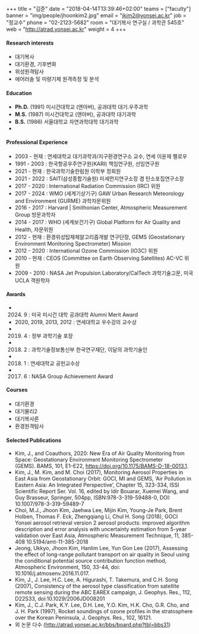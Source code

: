 +++
title = "김준"
date = "2018-04-14T13:39:46+02:00"
teams = ["faculty"]
banner = "img/people/jhoonkim2.jpg"
email = "jkim2@yonsei.ac.kr"
job = "정교수"
phone = "02-2123-5682"
room = "대기복사 연구실 / 과학관 545호"
web = "http://atrad.yonsei.ac.kr"
weight = 4
+++

#### Research interests
+ 대기복사
+ 대기환경, 기후변화
+ 위성원격탐사
+ 에어러솔 및 미량기체 원격측정 및 분석


#### Education
+ **Ph.D.** (1991) 미시건대학교 (앤아버), 공과대학 대기.우주과학
+ **M.S.** (1987)  미시건대학교 (앤아버), 공과대학 대기과학
+ **B.S.** (1986)  서울대학교 자연과학대학 대기과학
+ 
#### Professional Experience
+ 2003 - 현재     : 연세대학교 대기과학과/지구환경연구소 교수, 연세 이윤재 펠로우
+ 1991 - 2003    : 한국항공우주연구원(KARI) 책임연구원, 선임연구원
+ 2021 - 현재     : 한국과학기술한림원 이학부 정회원
+ 2021 - 2022    : SAIT(삼성종합기술원) 미세먼지연구소장 겸 탄소포집연구소장
+ 2017 - 2020    : International Radiation Commission (IRC) 위원
+ 2017 - 2024    : WMO (세계기상기구) GAW Urban Research Meteorology and Environment (GURME) 과학자문위원
+ 2016 - 2017    : Harvard | Smithonian Center, Atmospheric Measurement Group 방문과학자
+ 2014 - 2017    : WHO (세계보건기구) Global Platform for Air Quality and Health, 자문위원
+ 2012 - 현재     : 환경위성탑재체알고리즘개발 연구단장, GEMS (Geostationary Environment Monitoring Spectrometer) Mission
+ 2012 - 2020    : International Ozone Commission (IO3C) 위원 
+ 2010 - 현재     : CEOS (Committee on Earth Observing Satellites) AC-VC 위원
+ 2009 - 2010    : NASA Jet Propulsion Laboratory/CalTech 과학기술고문, 미국 UCLA 객원학자

#### Awards
+ 2024. 9        :        미국 미시건 대학 공과대학 Alumni Merit Award
+ 2020, 2019, 2013, 2012 :        연세대학교 우수강의 교수상
+ 2019. 4        :        정부 과학기술 포장
+ 2018. 2        :        과학기술정보통신부 한국연구재단,  이달의 과학기술인
+ 2018. 1        :        연세대학교 공헌교수상
+ 2017. 6        :        NASA Group Achievement Award


#### Courses
+ 대기환경
+ 대기물리2
+ 대기복사론
+ 환경원격탐사

#### Selected Publications
+ Kim, J., and Coauthors, 2020: New Era of Air Quality Monitoring from Space: Geostationary Environment Monitoring Spectrometer (GEMS). BAMS, 101, E1–E22, https://doi.org/10.1175/BAMS-D-18-0013.1.
+ Kim, J., M. Kim, and M. Choi (2017), Monitoring Aerosol Properties in East Asia from Geostationary Orbit: GOCI, MI and GEMS, ‘Air Pollution in Eastern Asia: An Integrated Perspective’, Chapter 15, 323-334, ISSI Scientific Report Ser. Vol. 16, edited by Idir Bouarar, Xuemei Wang, and Guy Brasseur, Springer, 504pp, ISBN:978-3-319-59488-0, DOI: 10.1007/978-3-319-59489-7
+ Choi, M.J., Jhoon Kim, Jaehwa Lee, Mijin Kim, Young-Je Park, Brent Holben, Thomas F. Eck, Zhengqiang Li, Chul H. Song (2018), GOCI Yonsei aerosol retrieval version 2 aerosol products: improved algorithm description and error analysis with uncertainty estimation from 5-year validation over East Asia, Atmospheric Measurement Technique, 11, 385-408 10.5194/amt-11-385-2018
+ Jeong, Ukkyo, Jhoon Kim, Hanlim Lee, Yun Gon Lee (2017), Assessing the effect of long-range pollutant transport on air quality in Seoul using the conditional potential source contribution function method, Atmospheric Environment, 150, 33-44, doi: 10.1016/j.atmosenv.2016.11.017.
+ Kim, J., J. Lee, H.C. Lee, A. Higurashi, T. Takemura, and C.H. Song (2007), Consistency of the aerosol type classification from satellite remote sensing during the ABC EAREX campaign, J. Geophys. Res., 112, D22S33, doi:10.1029/2006JD008201
+ Kim, J., C.J. Park, K.Y. Lee, D.H. Lee, Y.O. Kim, H.K. Cho, G.R. Cho, and J. H. Park (1997), Rocket soundings of ozone profiles in the stratosphere over the Korean Peninsula, J. Geophys. Res., 102, 16121.
+ 외 논문 다수 (http://atrad.yonsei.ac.kr/bbs/board.php?tbl=bbs31)
